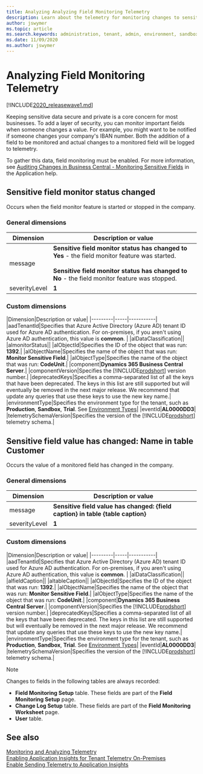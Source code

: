 ```yaml
---
title: Analyzing Analyzing Field Monitoring Telemetry
description: Learn about the telemetry for monitoring changes to sensitive data in Business Central  
author: jswymer
ms.topic: article
ms.search.keywords: administration, tenant, admin, environment, sandbox, telemetry, data, sensitive
ms.date: 11/09/2020
ms.author: jswymer
---
```


# Analyzing Field Monitoring Telemetry

[!INCLUDE[2020_releasewave1.md](../includes/2020_releasewave2.md)]

Keeping sensitive data secure and private is a core concern for most businesses. To add a layer of security, you can monitor important fields when someone changes a value. For example, you might want to be notified if someone changes your company's IBAN number. Both the addition of a field to be monitored and actual changes to a monitored field will be logged to telemetry.

To gather this data, field monitoring must be enabled. For more information, see [Auditing Changes in Business Central - Monitoring Sensitive Fields](/dynamics365/business-central/across-log-changes#monitoring-sensitive-fields) in the Application help.

## Sensitive field monitor status changed

Occurs when the field monitor feature is started or stopped in the company.


<!--
{"Component":"Dynamics 365 Business Central Server","Telemetry schema version":"1.0","telemetrySchemaVersion":"1.0","Component version":"17.0.18204.18458","componentVersion":"17.0.18204.18458","Environment type":"Production","environmentType":"Production","deprecatedKeys":"AadTenantId, Environment name, Environment type, Telemetry schema version, Component, Component version, Telemetry schema version, AadTenantId, Environment name, Environment type","AadTenantId":"common","aadTenantId":"common","component":"Dynamics 365 Business Central Server","eventId":"AL0000DD3","alObjectId":"1392","alDataClassification":"SystemMetadata","alObjectName":"Monitor Sensitive Field","alObjectType":"CodeUnit","almonitorStatus":"Yes"}

-->

### General dimensions

|Dimension|Description or value|
|---------|-----|
|message|**Sensitive field monitor status has changed to Yes** - the field monitor feature was started.<br /><br />**Sensitive field monitor status has changed to No** -  the field monitor feature was stopped.|
|severityLevel|**1**|

### Custom dimensions

<!--
The custom dimensions that are of particular interest for this operation include: numberOfRows, result, serverExecutionTime, sqlExecutes, sqlRowsRead, totalTime. For a description of these dimensions and other custom dimensions, see [Custom dimensions](#customdimensions).
-->
<!--
|Dimension|Description or value|
|---------|-----|
|numberOfRows|Specifies the number of rows generated for the report dataset.|
|result|**Success**.|
|serverExecutionTime|Specifies the amount of time it took the service to complete the request. The time has the format hh:mm:ss.sssssss.|
|sqlExecutes|Specifies the number of SQL statements that the report executed. |
|totalTime|Specifies the amount of time it took for the system to generate the dataset and render the report. The time has the format hh:mm:ss.sssssss.|
-->

|Dimension|Description or value|
|---------|-----|-----------|
|aadTenantId|Specifies that Azure Active Directory (Azure AD) tenant ID used for Azure AD authentication. For on-premises, if you aren't using Azure AD authentication, this value is **common**. |
|alDataClassification||
|almonitorStatus||
|alObjectId|Specifies the ID of the object that was run: **1392**.|
|alObjectName|Specifies the name of the object that was run: **Monitor Sensitive Field**.|
|alObjectType|Specifies the name of the object that was run: **CodeUnit**.|
|component|**Dynamics 365 Business Central Server**.|
|componentVersion|Specifies the [!INCLUDE[prodshort](../developer/includes/prodshort.md)] version number.|
|deprecatedKeys|Specifies a comma-separated list of all the keys that have been deprecated. The keys in this list are still supported but will eventually be removed in the next major release. We recommend that update any queries that use these keys to use the new key name.|
|environmentType|Specifies the environment type for the tenant, such as **Production**, **Sandbox**, **Trial**. See [Environment Types](tenant-admin-center-environments.md#types-of-environments)|
|eventId|**AL0000DD3**|
|telemetrySchemaVersion|Specifies the version of the [!INCLUDE[prodshort](../developer/includes/prodshort.md)] telemetry schema.|

## Sensitive field value has changed: Name in table Customer

Occurs the value of a monitored field has changed in the company.

<!--
{"Telemetry schema version":"1.0","telemetrySchemaVersion":"1.0","Component version":"17.0.18204.18458","componentVersion":"17.0.18204.18458","Environment type":"Production","environmentType":"Production","deprecatedKeys":"AadTenantId, Environment name, Environment type, Telemetry schema version, Component, Component version, Telemetry schema version, AadTenantId, Environment name, Environment type","aadTenantId":"common","AadTenantId":"common","alObjectId":"1367","component":"Dynamics 365 Business Central Server","Component":"Dynamics 365 Business Central Server","eventId":"AL0000CTE","alDataClassification":"SystemMetadata","altableCaption":"Customer","alfieldCaption":"Name","alObjectType":"CodeUnit","alObjectName":"Monitor Sensitive Field Data"}

-->

### General dimensions

|Dimension|Description or value|
|---------|-----|
|message|**Sensitive field value has changed: {field caption} in table {table caption}**|
|severityLevel|**1**|

### Custom dimensions

|Dimension|Description or value|
|---------|-----|-----------|
|aadTenantId|Specifies that Azure Active Directory (Azure AD) tenant ID used for Azure AD authentication. For on-premises, if you aren't using Azure AD authentication, this value is **common**. |
|alDataClassification||
|alfieldCaption||
|altableCaption||
|alObjectId|Specifies the ID of the object that was run: **1392**.|
|alObjectName|Specifies the name of the object that was run: **Monitor Sensitive Field**.|
|alObjectType|Specifies the name of the object that was run: **CodeUnit**.|
|component|**Dynamics 365 Business Central Server**.|
|componentVersion|Specifies the [!INCLUDE[prodshort](../developer/includes/prodshort.md)] version number.|
|deprecatedKeys|Specifies a comma-separated list of all the keys that have been deprecated. The keys in this list are still supported but will eventually be removed in the next major release. We recommend that update any queries that use these keys to use the new key name.|
|environmentType|Specifies the environment type for the tenant, such as **Production**, **Sandbox**, **Trial**. See [Environment Types](tenant-admin-center-environments.md#types-of-environments)|
|eventId|**AL0000DD3**|
|telemetrySchemaVersion|Specifies the version of the [!INCLUDE[prodshort](../developer/includes/prodshort.md)] telemetry schema.|


> [!NOTE]
> Changes to fields in the following tables are always recorded: 
> - **Field Monitoring Setup** table. These fields are part of the **Field Monitoring Setup** page.
> - **Change Log Setup** table. These fields are part of the **Field Monitoring Worksheet** page.
> - **User** table.

## See also

[Monitoring and Analyzing Telemetry](telemetry-overview.md)  
[Enabling Application Insights for Tenant Telemetry On-Premises](telemetry-enable-application-insights.md)  
[Enable Sending Telemetry to Application Insights](tenant-admin-center-telemetry.md#appinsights)  
